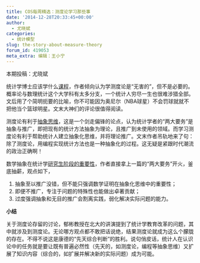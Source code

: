 ```yaml
---
title: COS每周精选：测度论学习那些事
date: '2014-12-28T20:33:45+00:00'
author:
  - 尤晓斌
categories:
  - 统计模型
slug: the-story-about-measure-theory
forum_id: 419053
meta_extra: 编辑：王小宁
---
```


本期投稿：尤晓斌

统计学博士应该学什么[课程](http://andrewgelman.com/2008/01/14/what_to_learn_i/)，作者倾向认为学测度论是“无害的”，但不是必要的。概率论与数理统计这个大学科有太多分支，一个统计人穷尽一生也很难涉猎全部。文后用了个简明扼要的比喻，你不可能因为奥尼尔（NBA球星）不会罚球就就不把他当个篮球明星。文末大神们的评论很值得阅读。

测度论有利于[抽象思维](http://simplystatistics.org/2012/08/06/in-which-brian-debates-abstraction-with-t-bone/)，这是一个剑走偏锋的论点，认为统计学者的“两大要务”是抽象与推广，即把现有的统计方法抽象为理论，且推广到未使用的领域。而学习测度论有利于帮助统计人建立抽象化思维，并将理论推广。文末作者吊轨地来了句：除了测度论，用编程实现统计方法也是一种抽象化的过程。这无疑是紧跟时代潮流的政治正确啊！

数学抽象在统计学[研究生阶段的重要性](http://simplystatistics.org/2012/08/08/on-the-relative-importance-of-mathematical-abstraction/)，作者直接拿上一篇的“两大要务”开火，釜底抽薪，观点如下，

  1. 抽象至以推广没错，但不能只强调数学证明在抽象化思维中的重要性；
  1. 即便不推广，专注于问题的特殊性也能做出卓著贡献；
  1. 过度强调抽象和无目的推广会割离实践，弱化解决实际问题的能力。

**小结**

关于测度论存留的讨论，郁彬教授在北大的讲演提到了统计学教育改革的问题，其中就涉及到测度论。无论哪方观点都不敢把话说绝，结果测度论就成为这么个朦胧的存在。不得不说这是康德的“先天综合判断”的胜利。说句俏皮话，统计人在认识论中的任务就是要让既有普遍必然性（先天的，如测度论，编程等抽象思维）又扩展了知识内容（综合的，如扩展并解决新的实际问题）成为可能。
